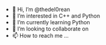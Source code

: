 - 👋 Hi, I’m @thedel0rean
- 👀 I’m interested in С++ and Python
- 🌱 I’m currently learning Python
- 💞️ I’m looking to collaborate on 
- 📫 How to reach me ...

<!---
thedel0rean/thedel0rean is a ✨ special ✨ repository because its `README.md` (this file) appears on your GitHub profile.
You can click the Preview link to take a look at your changes.
--->
